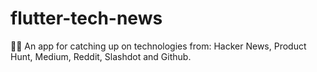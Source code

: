 # flutter-tech-news
📰📰 An app for catching up on technologies from: Hacker News, Product Hunt, Medium, Reddit, Slashdot and Github.
